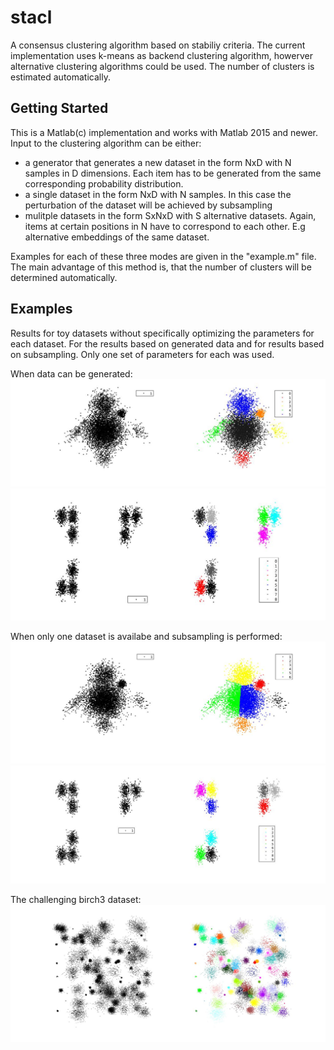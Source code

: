 # stacl
A consensus clustering algorithm based on stabiliy criteria. The current implementation uses k-means as backend clustering algorithm, howerver alternative clustering algorithms could be used. The number of clusters is estimated automatically.

## Getting Started

This is a Matlab(c) implementation and works with Matlab 2015 and newer. Input to the clustering algorithm can be either:
- a generator that generates a new dataset in the form NxD with N samples in D dimensions. Each item has to be generated from the same corresponding probability distribution.
- a single dataset in the form NxD with N samples. In this case the perturbation of the dataset will be achieved by subsampling
- mulitple datasets in the form SxNxD with S alternative datasets. Again, items at certain positions in N have to correspond to each other. E.g alternative embeddings of the same dataset.

Examples for each of these three modes are given in the "example.m" file. The main advantage of this method is, that the number of clusters will be determined automatically. 

## Examples
Results for toy datasets without specifically optimizing the parameters for each dataset. For the results based on generated data and for results based on subsampling. Only one set of parameters for each was used.  

When data can be generated:
![Toy 1](https://github.com/JoHof/stacl/blob/master/figures/toy_1_generated.jpg)
![Toy 2](https://github.com/JoHof/stacl/blob/master/figures/toy_2_generated.jpg)

When only one dataset is availabe and subsampling is performed:
![Toy 1](https://github.com/JoHof/stacl/blob/master/figures/toy_1_subsampled.jpg)
![Toy 2](https://github.com/JoHof/stacl/blob/master/figures/toy_2_subsampled.jpg)

The challenging birch3 dataset:
![Birch3](https://github.com/JoHof/stacl/blob/master/figures/birch3.jpg)
